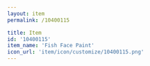 ```yaml
---
layout: item
permalink: /10400115

title: Item
id: '10400115'
item_name: 'Fish Face Paint'
icon_url: 'item/icon/customize/10400115.png'
---
```

